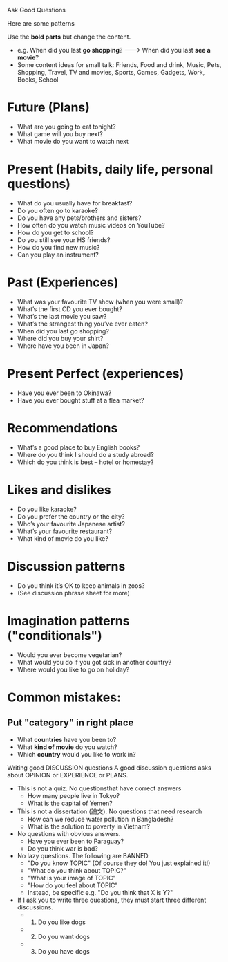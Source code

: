 ﻿Ask Good Questions

Here are some patterns

Use the **bold parts** but change the content. 
* e.g. When did you last **go shopping**? ---> When did you last **see a movie**?
* Some content ideas for small talk: Friends, Food and drink, Music, Pets, Shopping, Travel, TV and movies, Sports, Games, Gadgets, Work, Books, School
 
# Future (Plans)
* What are you going to eat tonight?
* What game will you buy next?
* What movie do you want to watch next

# Present (Habits, daily life, personal questions)
* What do you usually have for breakfast?
* Do you often go to karaoke?
* Do you have any pets/brothers and sisters?
* How often do you watch music videos on YouTube?
* How do you get to school?
* Do you still see your HS friends?
* How do you find new music? 
* Can you play an instrument?

# Past (Experiences)
* What was your favourite TV show (when you were small)?
* What’s the first CD you ever bought?
* What’s the last movie you saw?
* What’s the strangest thing you’ve ever eaten?
* When did you last go shopping?
* Where did you buy your shirt?
* Where have you been in Japan?

# Present Perfect (experiences)
* Have you ever been to Okinawa?
* Have you ever bought stuff at a flea market?

# Recommendations
* What’s a good place to buy English books?
* Where do you think I should do a study abroad?
* Which do you think is best – hotel or homestay?

# Likes and dislikes
* Do you like karaoke?
* Do you prefer the country or the city?
* Who’s your favourite Japanese artist?
* What’s your favourite restaurant?
* What kind of movie do you like?

# Discussion patterns  
* Do you think it’s OK to keep animals in zoos?
* (See discussion phrase sheet for more)

# Imagination patterns ("conditionals") 
* Would you ever become vegetarian?
* What would you do if you got sick in another country?
* Where would you like to go on holiday?

# Common mistakes:  
## Put **"category"** in right place 
* What **countries** have you been to?
* What **kind of movie** do you watch?
* Which **country** would you like to work in?


Writing good DISCUSSION questions
A good discussion questions asks about OPINION or EXPERIENCE or PLANS.
* This is not a quiz. No questionsthat have correct answers
   * How many people live in Tokyo?
   * What is the capital of Yemen?
* This is not a dissertation (論文). No questions that need research
   * How can we reduce water pollution in Bangladesh?
   * What is the solution to poverty in Vietnam?
* No questions with obvious answers. 
   * Have you ever been to Paraguay?
   * Do you think war is bad?
* No lazy questions. The following are BANNED.
   * "Do you know TOPIC" (Of course they do! You just explained it!)
   * "What do you think about TOPIC?"
   * "What is your image of TOPIC" 
   * "How do you feel about TOPIC"
   * Instead, be specific e.g. "Do you think that X is Y?"
* If I ask you to write three questions, they must start three different discussions. 
   * 1) Do you like dogs
   * 2) Do you want dogs
   * 3) Do you have dogs